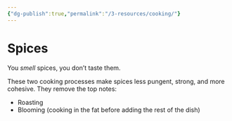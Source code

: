 ```yaml
---
{"dg-publish":true,"permalink":"/3-resources/cooking/"}
---
```


# Spices

You *smell* spices, you don’t taste them.

These two cooking processes make spices less pungent, strong, and more cohesive. They remove the top notes:
- Roasting
- Blooming (cooking in the fat before adding the rest of the dish)
